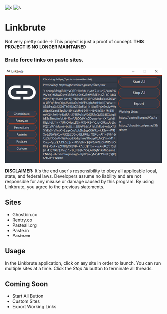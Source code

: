 ![s](https://img.shields.io/badge/release-v1.0-red) ![s](https://img.shields.io/badge/license-MIT-red)

# Linkbrute
Not very pretty code -> This project is just a proof of concept.
**THIS PROJECT IS NO LONGER MAINTAINED**

### Brute force links on paste sites.
<img src="./images/demo.png">

**DISCLAIMER:** It's the end user's responsibility to obey all applicable local, state, and federal laws. Developers assume no liability and are not responsible for any misuse or damage caused by this program. By using Linkbrute, you agree to the previous statements.

## Sites
- Ghostbin.co
- Rentry.co
- Pasteall.org
- Paste.in
- Paste.ee

## Usage
In the Linkbrute application, click on any site in order to launch. You can run multiple sites at a time. Click the *Stop All* button to terminate all threads.

## Coming Soon
- Start All Button
- Custom Sites
- Export Working Links
